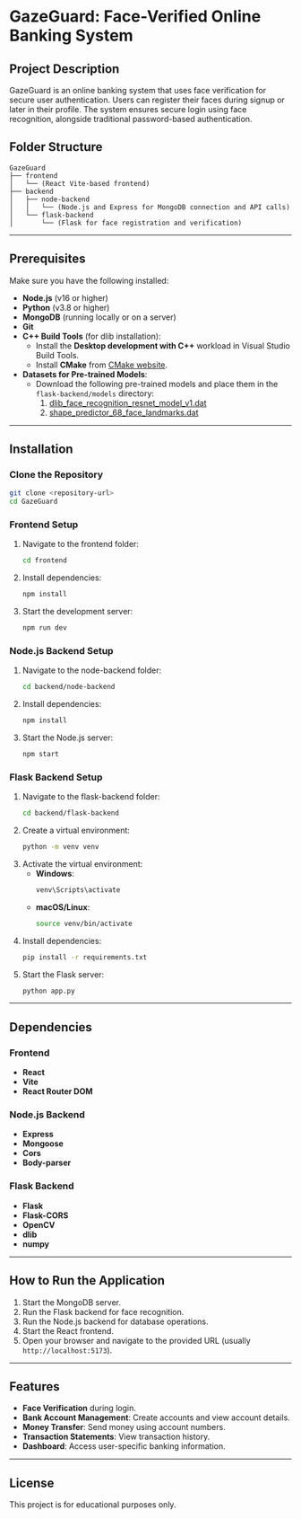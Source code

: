 # GazeGuard: Face-Verified Online Banking System

## Project Description
GazeGuard is an online banking system that uses face verification for secure user authentication. Users can register their faces during signup or later in their profile. The system ensures secure login using face recognition, alongside traditional password-based authentication.

## Folder Structure
```
GazeGuard
├── frontend
│   └── (React Vite-based frontend)
├── backend
│   ├── node-backend
│   │   └── (Node.js and Express for MongoDB connection and API calls)
│   └── flask-backend
│       └── (Flask for face registration and verification)
```

---

## Prerequisites
Make sure you have the following installed:
- **Node.js** (v16 or higher)
- **Python** (v3.8 or higher)
- **MongoDB** (running locally or on a server)
- **Git**
- **C++ Build Tools** (for dlib installation):
  - Install the **Desktop development with C++** workload in Visual Studio Build Tools.
  - Install **CMake** from [CMake website](https://cmake.org/download/).
- **Datasets for Pre-trained Models**:
  - Download the following pre-trained models and place them in the `flask-backend/models` directory:
    1. [dlib_face_recognition_resnet_model_v1.dat](https://github.com/ageitgey/face_recognition_models/blob/master/face_recognition_models/models/dlib_face_recognition_resnet_model_v1.dat)
    2. [shape_predictor_68_face_landmarks.dat](https://github.com/ageitgey/face_recognition_models/blob/master/face_recognition_models/models/shape_predictor_68_face_landmarks.dat)

---

## Installation

### Clone the Repository
```bash
git clone <repository-url>
cd GazeGuard
```

### Frontend Setup
1. Navigate to the frontend folder:
   ```bash
   cd frontend
   ```
2. Install dependencies:
   ```bash
   npm install
   ```
3. Start the development server:
   ```bash
   npm run dev
   ```

### Node.js Backend Setup
1. Navigate to the node-backend folder:
   ```bash
   cd backend/node-backend
   ```
2. Install dependencies:
   ```bash
   npm install
   ```
3. Start the Node.js server:
   ```bash
   npm start
   ```

### Flask Backend Setup
1. Navigate to the flask-backend folder:
   ```bash
   cd backend/flask-backend
   ```
2. Create a virtual environment:
   ```bash
   python -m venv venv
   ```
3. Activate the virtual environment:
   - **Windows**:
     ```bash
     venv\Scripts\activate
     ```
   - **macOS/Linux**:
     ```bash
     source venv/bin/activate
     ```
4. Install dependencies:
   ```bash
   pip install -r requirements.txt
   ```
5. Start the Flask server:
   ```bash
   python app.py
   ```

---

## Dependencies

### Frontend
- **React**
- **Vite**
- **React Router DOM**

### Node.js Backend
- **Express**
- **Mongoose**
- **Cors**
- **Body-parser**

### Flask Backend
- **Flask**
- **Flask-CORS**
- **OpenCV**
- **dlib**
- **numpy**

---

## How to Run the Application
1. Start the MongoDB server.
2. Run the Flask backend for face recognition.
3. Run the Node.js backend for database operations.
4. Start the React frontend.
5. Open your browser and navigate to the provided URL (usually `http://localhost:5173`).

---

## Features
- **Face Verification** during login.
- **Bank Account Management**: Create accounts and view account details.
- **Money Transfer**: Send money using account numbers.
- **Transaction Statements**: View transaction history.
- **Dashboard**: Access user-specific banking information.

---

## License
This project is for educational purposes only.
